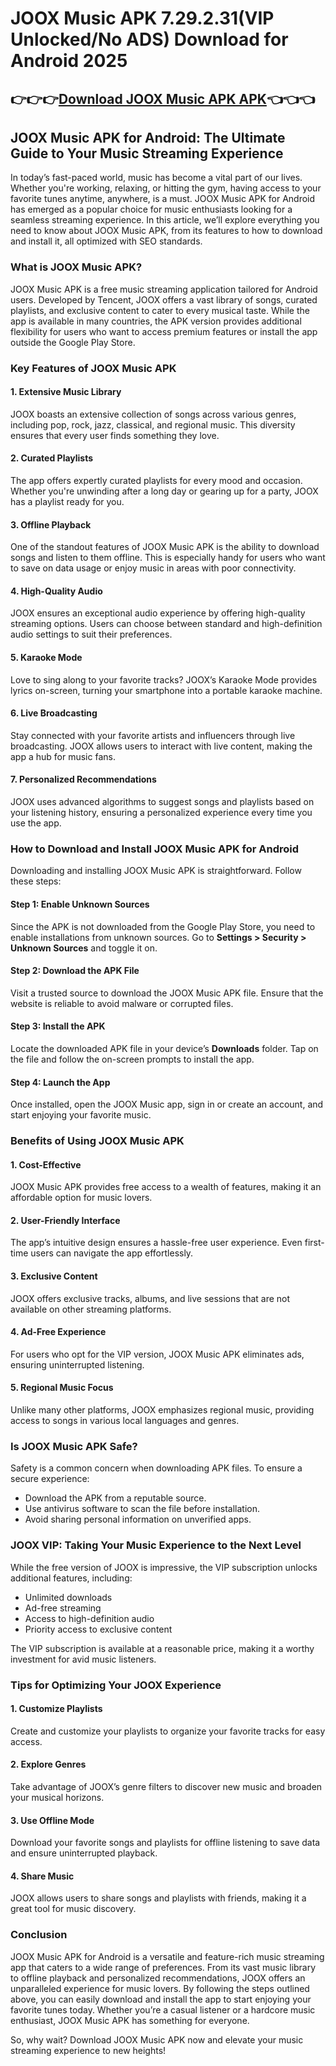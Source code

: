 # JOOX Music APK 7.29.2.31(VIP Unlocked/No ADS) Download for Android 2025

## 👉👉👉[Download JOOX Music APK APK](https://modcombo.com/)👈👈👈

## JOOX Music APK for Android: The Ultimate Guide to Your Music Streaming Experience

In today’s fast-paced world, music has become a vital part of our lives. Whether you're working, relaxing, or hitting the gym, having access to your favorite tunes anytime, anywhere, is a must. JOOX Music APK for Android has emerged as a popular choice for music enthusiasts looking for a seamless streaming experience. In this article, we’ll explore everything you need to know about JOOX Music APK, from its features to how to download and install it, all optimized with SEO standards.

### What is JOOX Music APK?

JOOX Music APK is a free music streaming application tailored for Android users. Developed by Tencent, JOOX offers a vast library of songs, curated playlists, and exclusive content to cater to every musical taste. While the app is available in many countries, the APK version provides additional flexibility for users who want to access premium features or install the app outside the Google Play Store.

### Key Features of JOOX Music APK

#### 1. Extensive Music Library
JOOX boasts an extensive collection of songs across various genres, including pop, rock, jazz, classical, and regional music. This diversity ensures that every user finds something they love.

#### 2. Curated Playlists
The app offers expertly curated playlists for every mood and occasion. Whether you're unwinding after a long day or gearing up for a party, JOOX has a playlist ready for you.

#### 3. Offline Playback
One of the standout features of JOOX Music APK is the ability to download songs and listen to them offline. This is especially handy for users who want to save on data usage or enjoy music in areas with poor connectivity.

#### 4. High-Quality Audio
JOOX ensures an exceptional audio experience by offering high-quality streaming options. Users can choose between standard and high-definition audio settings to suit their preferences.

#### 5. Karaoke Mode
Love to sing along to your favorite tracks? JOOX’s Karaoke Mode provides lyrics on-screen, turning your smartphone into a portable karaoke machine.

#### 6. Live Broadcasting
Stay connected with your favorite artists and influencers through live broadcasting. JOOX allows users to interact with live content, making the app a hub for music fans.

#### 7. Personalized Recommendations
JOOX uses advanced algorithms to suggest songs and playlists based on your listening history, ensuring a personalized experience every time you use the app.

### How to Download and Install JOOX Music APK for Android

Downloading and installing JOOX Music APK is straightforward. Follow these steps:

#### Step 1: Enable Unknown Sources
Since the APK is not downloaded from the Google Play Store, you need to enable installations from unknown sources. Go to **Settings > Security > Unknown Sources** and toggle it on.

#### Step 2: Download the APK File
Visit a trusted source to download the JOOX Music APK file. Ensure that the website is reliable to avoid malware or corrupted files.

#### Step 3: Install the APK
Locate the downloaded APK file in your device’s **Downloads** folder. Tap on the file and follow the on-screen prompts to install the app.

#### Step 4: Launch the App
Once installed, open the JOOX Music app, sign in or create an account, and start enjoying your favorite music.

### Benefits of Using JOOX Music APK

#### 1. Cost-Effective
JOOX Music APK provides free access to a wealth of features, making it an affordable option for music lovers.

#### 2. User-Friendly Interface
The app’s intuitive design ensures a hassle-free user experience. Even first-time users can navigate the app effortlessly.

#### 3. Exclusive Content
JOOX offers exclusive tracks, albums, and live sessions that are not available on other streaming platforms.

#### 4. Ad-Free Experience
For users who opt for the VIP version, JOOX Music APK eliminates ads, ensuring uninterrupted listening.

#### 5. Regional Music Focus
Unlike many other platforms, JOOX emphasizes regional music, providing access to songs in various local languages and genres.

### Is JOOX Music APK Safe?

Safety is a common concern when downloading APK files. To ensure a secure experience:
- Download the APK from a reputable source.
- Use antivirus software to scan the file before installation.
- Avoid sharing personal information on unverified apps.

### JOOX VIP: Taking Your Music Experience to the Next Level

While the free version of JOOX is impressive, the VIP subscription unlocks additional features, including:
- Unlimited downloads
- Ad-free streaming
- Access to high-definition audio
- Priority access to exclusive content

The VIP subscription is available at a reasonable price, making it a worthy investment for avid music listeners.

### Tips for Optimizing Your JOOX Experience

#### 1. Customize Playlists
Create and customize your playlists to organize your favorite tracks for easy access.

#### 2. Explore Genres
Take advantage of JOOX’s genre filters to discover new music and broaden your musical horizons.

#### 3. Use Offline Mode
Download your favorite songs and playlists for offline listening to save data and ensure uninterrupted playback.

#### 4. Share Music
JOOX allows users to share songs and playlists with friends, making it a great tool for music discovery.

### Conclusion

JOOX Music APK for Android is a versatile and feature-rich music streaming app that caters to a wide range of preferences. From its vast music library to offline playback and personalized recommendations, JOOX offers an unparalleled experience for music lovers. By following the steps outlined above, you can easily download and install the app to start enjoying your favorite tunes today. Whether you’re a casual listener or a hardcore music enthusiast, JOOX Music APK has something for everyone.

So, why wait? Download JOOX Music APK now and elevate your music streaming experience to new heights!

